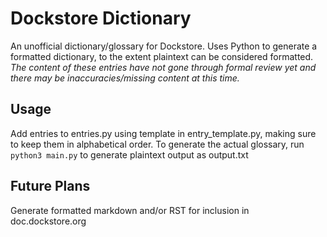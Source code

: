 # Dockstore Dictionary
 An unofficial dictionary/glossary for Dockstore. Uses Python to generate a formatted dictionary, to the extent plaintext can be considered formatted. *The content of these entries have not gone through formal review yet and there may be inaccuracies/missing content at this time.*

## Usage
 Add entries to entries.py using template in entry_template.py, making sure to keep them in alphabetical order. To generate the actual glossary, run `python3 main.py` to generate plaintext output as output.txt

## Future Plans
 Generate formatted markdown and/or RST for inclusion in doc.dockstore.org